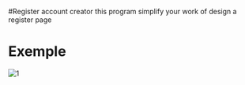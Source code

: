 #Register account creator this program simplify your work of design a register page 
# Exemple
![1](https://user-images.githubusercontent.com/43656863/46626244-03ab5500-cb37-11e8-9886-0137b0b4c9ab.png)
